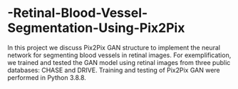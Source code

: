 # -Retinal-Blood-Vessel-Segmentation-Using-Pix2Pix

 In this project we discuss Pix2Pix GAN structure to implement the neural network for segmenting blood vessels in retinal images. For exemplification, we trained and tested the GAN model using retinal images from three public databases: CHASE and DRIVE. Training and testing of Pix2Pix GAN were performed in Python 3.8.8.
